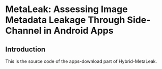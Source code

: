 
# MetaLeak: Assessing Image Metadata Leakage Through Side-Channel in Android Apps

## Introduction
This is the source code of the apps-download part of Hybrid-MetaLeak.


